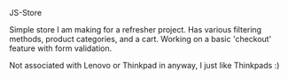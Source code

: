 JS-Store

Simple store I am making for a refresher project. Has various filtering methods, product categories, and a cart. Working on a basic 'checkout' feature with form validation.

Not associated with Lenovo or Thinkpad in anyway, I just like Thinkpads :)
